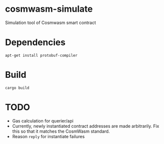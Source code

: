 # cosmwasm-simulate
Simulation tool of Cosmwasm smart contract

# Dependencies
```shell script
apt-get install protobuf-compiler
```

# Build
```shell script
cargo build
```

# TODO
- Gas calculation for querier/api
- Currently, newly instantiated contract addresses are made arbitrarily. Fix this so that it matches the CosmWasm standard.
- Reason `reply` for instantiate failures